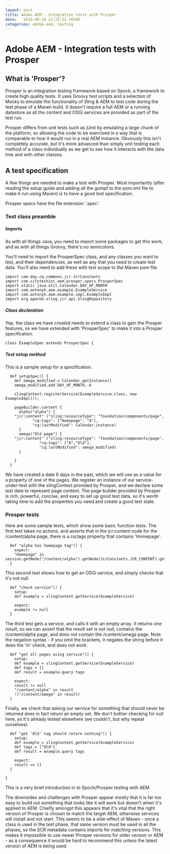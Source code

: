 ```yaml
---
layout: post
title: Adobe AEM - Integration tests with Prosper
date:   2018-09-19 22:25:52 +0100
categories: adobe-aem, testing
---
```

Adobe AEM - Integration tests with Prosper
==============================

What is 'Prosper'?
------------------

Prosper is an integration testing framework based on Spock, a framework
to create high quality tests. It uses Groovy test scripts and a
selection of Mocks to emulate the functionality of Sling & AEM to test
code during the test phase of a Maven build. It doesn't require a full
AEM or a running datastore as all the content and OSGi services are
provided as part of the test run.

Prosper differs from unit tests such as jUnit by emulating a large chunk
of the platform, so allowing the code to be exercised in a way that is
comparable to how it would run in a real AEM instance. Obviously this
isn't completely accurate, but it's more advanced than simply unit
testing each method of a class individually as we get to see how it
interacts with the data tree and with other classes.

A test specification
--------------------

A few things are needed to make a test with Prosper. Most importantly
(after reading the setup guide and adding all the gumpf to the pom.xml
file to make it run using Maven) is to have a good test specification.

Prosper specs have the file extension '.spec'.

### Test class preamble

##### Imports

As with all things Java, you need to import some packages to get this
work, and as with all things Groovy, there's no semicolons.

You'll need to import the ProsperSpec class, and any classes you want to
test, and their dependencies, as well as any that you need to create
test data. You'll also need to add these with test scope to the Maven
pom file.

    import com.day.cq.commons.jcr.JcrConstants
    import com.citytechinc.aem.prosper.specs.ProsperSpec
    import static java.util.Calendar.DAY_OF_MONTH
    import com.antonyh.aem.example.ExampleService
    import com.antonyh.aem.example.impl.ExampleImpl
    import org.apache.sling.jcr.api.SlingRepository

##### Class declaration

Yep, the class we have created needs to extend a class to gain the
Prosper features, so we have extended with 'ProsperSpec' to make it into
a Prosper specification.

    class ExampleSpec extends ProsperSpec {

##### Test setup method

This is a sample setup for a specification.

      def setupSpec() {
        def omega_modified = Calendar.getInstance()
        omega_modified.add DAY_OF_MONTH,-6 

        slingContext.registerService(ExampleService.class, new ExampleImpl());

        pageBuilder.content {
          alpha("alpha") {
        "jcr:content" ("sling:resourceType": "foundation/components/page",
                "cq:tags": ["Homepage", "A"],
                "cq:lastModified": Calendar.instance)
          }
          omega("Old page") {
        "jcr:content" ("sling:resourceType": "foundation/components/page",
                   "cq:tags": ["A","Old"],
                   "cq:lastModified": omega_modified)
          }
          
        }
      }

We have created a date 6 days in the past, which we will use as a value
for a property of one of the pages. We register an instance of our
service-under-test with the slingContext provided by Prosper, and we
declare some test date to represent page content. The page builder
provided by Prosper is rich, powerful, concise, and easy to set up good
test data, so it's worth taking time to add the properties you need and
create a good test state.

### Prosper tests

Here are some sample tests, which show some basic function tests. The
first test takes no actions, and asserts that in the jcr:content node
for the /content/alpha page, there is a cq:tags property that contains
'Homepage'.

      def "alpha has homepage tag"() {
        expect:
        "Homepage" in session.getNode("/content/alpha").getNode(JcrConstants.JCR_CONTENT).get("cq:tags")
      }

This second test shows how to get an OSGi service, and simply checks
that it's not null.

      def "check service"() {
        setup:
        def example = slingContext.getService(ExampleService)

        expect:
        example != null
      }

The third test gets a service, and calls it with an empty array. It
returns one result, so we can assert that the result set is not null,
contains the /content/alpha page, and does not contain the
/content/omega page. Note the negation syntax - if you omit the
brackets, it negates the string before it does the 'in' check, and does
not work.

      def "get all pages using service"() {
        setup:
        def example = slingContext.getService(ExampleService)
        def tags = []
        def result = example.query tags

        expect:
        result != null
        "/content/alpha" in result
        !("/content/omega" in result)
      }
      

Finally, we check that asking our service for something that should
never be returned does in fact return an empty set. We don't bother
checking for null here, as it's already tested elsewhere (we couldn't,
but why repeat ourselves).

      def "get 'Old' tag should return nothing"() {
        setup:
        def example = slingContext.getService(ExampleService)
        def tags = ["Old"]
        def result = example.query tags

        expect:
        result == []
      }

    }

This is a very brief introduction in to Spock/Prosper testing with AEM.

The downsides and challenges with Prosper appear mostly that it is far
too easy to build out something that looks like it will work but doesn't
when it's applied to AEM. Chiefly amongst this appears that it's vital
that the right version of Prosper is chosen to match the target AEM,
otherwise services will install and not start. This seems to be a
side-effect of Maven - once a class is used in the test phase, that same
version must be used in all the phases, so the SCR metadata contains
imports for matching versions. This makes it impossible to use newer
Prosper versions for older version or AEM - as a consequence it would be
hard to recommend this unless the latest version of AEM is being used.
